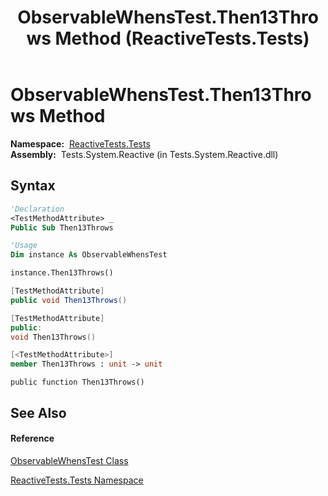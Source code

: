 ﻿---
title: ObservableWhensTest.Then13Throws Method  (ReactiveTests.Tests)
TOCTitle: Then13Throws Method
ms:assetid: M:ReactiveTests.Tests.ObservableWhensTest.Then13Throws
ms:mtpsurl: https://msdn.microsoft.com/en-us/library/reactivetests.tests.observablewhenstest.then13throws(v=VS.103)
ms:contentKeyID: 36621051
ms.date: 06/28/2011
mtps_version: v=VS.103
f1_keywords:
- ReactiveTests.Tests.ObservableWhensTest.Then13Throws
dev_langs:
- CSharp
- JScript
- VB
- FSharp
- c++
---

# ObservableWhensTest.Then13Throws Method

**Namespace:**  [ReactiveTests.Tests](hh289046\(v=vs.103\).md)  
**Assembly:**  Tests.System.Reactive (in Tests.System.Reactive.dll)

## Syntax

``` vb
'Declaration
<TestMethodAttribute> _
Public Sub Then13Throws
```

``` vb
'Usage
Dim instance As ObservableWhensTest

instance.Then13Throws()
```

``` csharp
[TestMethodAttribute]
public void Then13Throws()
```

``` c++
[TestMethodAttribute]
public:
void Then13Throws()
```

``` fsharp
[<TestMethodAttribute>]
member Then13Throws : unit -> unit 
```

``` jscript
public function Then13Throws()
```

## See Also

#### Reference

[ObservableWhensTest Class](hh303102\(v=vs.103\).md)

[ReactiveTests.Tests Namespace](hh289046\(v=vs.103\).md)

